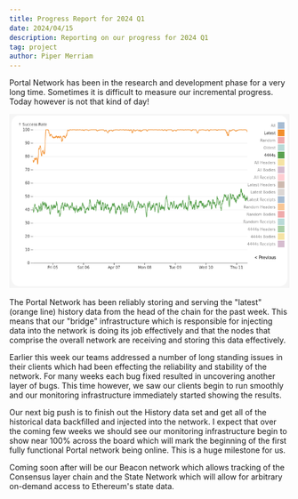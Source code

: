 ```yaml
---
title: Progress Report for 2024 Q1
date: 2024/04/15
description: Reporting on our progress for 2024 Q1
tag: project
author: Piper Merriam
---
```


Portal Network has been in the research and development phase for a very long
time.  Sometimes it is difficult to measure our incremental progress.  Today
however is not that kind of day!

![](../../public/images/2024-04-11-glados-latest-100-percent.png)

The Portal Network has been reliably storing and serving the "latest" (orange
line) history data from the head of the chain for the past week.  This means
that our "bridge" infrastructure which is responsible for injecting data into
the network is doing its job effectively and that the nodes that comprise the
overall network are receiving and storing this data effectively.

Earlier this week our teams addressed a number of long standing issues in their
clients which had been effecting the reliability and stability of the network.
For many weeks each bug fixed resulted in uncovering another layer of bugs.
This time however, we saw our clients begin to run smoothly and our monitoring
infrastructure immediately started showing the results.

Our next big push is to finish out the History data set and get all of the
historical data backfilled and injected into the network.  I expect that over
the coming few weeks we should see our monitoring infrastructure begin to show
near 100% across the board which will mark the beginning of the first fully
functional Portal network being online.  This is a huge milestone for us.

Coming soon after will be our Beacon network which allows tracking of the
Consensus layer chain and the State Network which will allow for arbitrary
on-demand access to Ethereum's state data.
